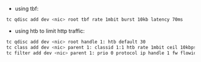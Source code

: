 
+ using tbf:

```bash
tc qdisc add dev <nic> root tbf rate 1mbit burst 10kb latency 70ms
```

+ using htb to limit http traffic:
```bash
tc qdisc add dev <nic> root handle 1: htb default 30
tc class add dev <nic> parent 1: classid 1:1 htb rate 1mbit ceil 10kbps prio 0
tc filter add dev <nic> parent 1: prio 0 protocol ip handle 1 fw flowid 1:1
```
